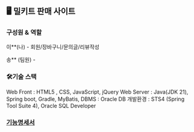 ## 🖥️ 밀키트 판매 사이트

### 구성원 & 역할

이**(나) - 회원/장바구니/문의글/리뷰작성

송** (팀원) -

### 🛠기술 스택

Web Front : HTML5 , CSS, JavaScript, jQuery
Web Server : Java(JDK 21), Spring boot, Gradle, MyBatis,
DBMS : Oracle DB
개발환경 : STS4 (Spring Tool Suite 4), Oracle SQL Developer

### [기능명세서](https://github.com/young042510/MealShop/wiki/%EA%B8%B0%EB%8A%A5%EB%AA%85%EC%84%B8)
